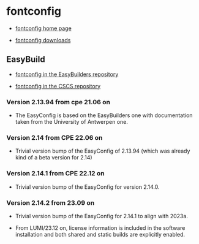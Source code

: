 # fontconfig

  * [fontconfig home page](https://www.freedesktop.org/wiki/Software/fontconfig/)

  * [fontconfig downloads](https://www.freedesktop.org/software/fontconfig/release/)

## EasyBuild

  * [fontconfig in the EasyBuilders repository](https://github.com/easybuilders/easybuild-easyconfigs/tree/develop/easybuild/easyconfigs/f/fontconfig)

  * [fontconfig in the CSCS repository](https://github.com/eth-cscs/production/tree/master/easybuild/easyconfigs/f/fontconfig)


### Version 2.13.94 from cpe 21.06 on

  * The EasyConfig is based on the EasyBuilders one with documentation taken from
    the University of Antwerpen one.


### Version 2.14 from CPE 22.06 on

  * Trivial version bump of the EasyConfig of 2.13.94 (which was already kind of a 
    beta version for 2.14)


### Version 2.14.1 from CPE 22.12 on

  * Trivial version bump of the EasyConfig for version 2.14.0.


### Version 2.14.2 from 23.09 on

  * Trivial version bump of the EasyConfig for 2.14.1 to align with 2023a.

  * From LUMI/23.12 on, license information is included in the software installation 
    and both shared and static builds are explicitly enabled.
